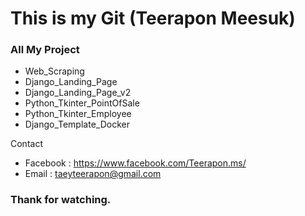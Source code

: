 # This is my Git (Teerapon Meesuk)

### All My Project
- Web_Scraping
- Django_Landing_Page
- Django_Landing_Page_v2
- Python_Tkinter_PointOfSale
- Python_Tkinter_Employee
- Django_Template_Docker

Contact

- Facebook : https://www.facebook.com/Teerapon.ms/
- Email : taeyteerapon@gmail.com

### Thank for watching.
